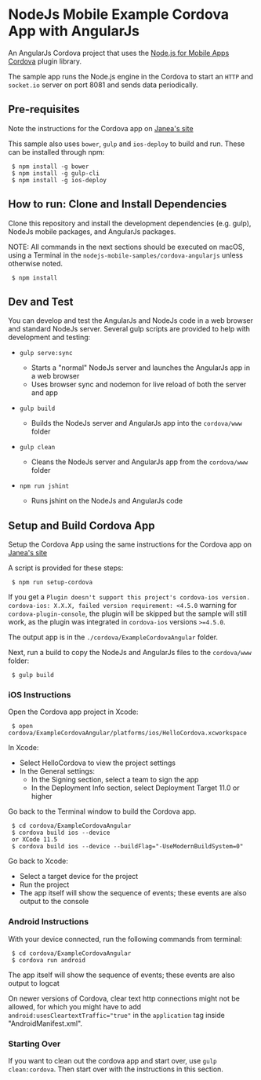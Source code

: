 # NodeJs Mobile Example Cordova App with AngularJs

An AngularJs Cordova project that uses the [Node.js for Mobile Apps Cordova](https://github.com/janeasystems/nodejs-mobile-cordova) plugin library.

The sample app runs the Node.js engine in the Cordova to start an `HTTP` and `socket.io` server on port 8081 and sends data periodically.

## Pre-requisites

Note the instructions for the Cordova app on [Janea's site](https://code.janeasystems.com/nodejs-mobile/getting-started-cordova)

This sample also uses `bower`, `gulp` and `ios-deploy` to build and run. These can be installed through npm:
 ```
  $ npm install -g bower
  $ npm install -g gulp-cli
  $ npm install -g ios-deploy
 ```

## How to run: Clone and Install Dependencies

Clone this repository and install the development dependencies (e.g. gulp), NodeJs mobile packages, and AngularJs packages.

NOTE: All commands in the next sections should be executed on macOS, using a Terminal in the `nodejs-mobile-samples/cordova-angularjs` unless otherwise noted.

```
 $ npm install
```

## Dev and Test

You can develop and test the AngularJs and NodeJs code in a web browser and standard NodeJs server.
Several gulp scripts are provided to help with development and testing:

- `gulp serve:sync`
    - Starts a "normal" NodeJs server and launches the AngularJs app in a web browser
    - Uses browser sync and nodemon for live reload of both the server and app

- `gulp build`
    - Builds the NodeJs server and AngularJs app into the `cordova/www` folder

- `gulp clean`
    - Cleans the NodeJs server and AngularJs app from the `cordova/www` folder

- `npm run jshint`
    - Runs jshint on the NodeJs and AngularJs code

## Setup and Build Cordova App

Setup the Cordova App using the same instructions for the Cordova app on [Janea's site](https://code.janeasystems.com/nodejs-mobile/getting-started-cordova)

A script is provided for these steps:

```
 $ npm run setup-cordova
```

If you get a `Plugin doesn't support this project's cordova-ios version. cordova-ios: X.X.X, failed version requirement: <4.5.0` warning for `cordova-plugin-console`, the plugin will be skipped but the sample will still work, as the plugin was integrated in `cordova-ios` versions `>=4.5.0`.

The output app is in the `./cordova/ExampleCordovaAngular` folder.

Next, run a build to copy the NodeJs and AngularJs files to the `cordova/www` folder:

```
 $ gulp build
```

### iOS Instructions

Open the Cordova app project in Xcode:

```
 $ open cordova/ExampleCordovaAngular/platforms/ios/HelloCordova.xcworkspace
```

In Xcode:

- Select HelloCordova to view the project settings
- In the General settings:
    - In the Signing section, select a team to sign the app
    - In the Deployment Info section, select Deployment Target 11.0 or higher

Go back to the Terminal window to build the Cordova app.

```
 $ cd cordova/ExampleCordovaAngular
 $ cordova build ios --device
 or XCode 11.5
 $ cordova build ios --device --buildFlag="-UseModernBuildSystem=0" 
```

Go back to Xcode:

- Select a target device for the project
- Run the project
- The app itself will show the sequence of events; these events are also output to the console

### Android Instructions

With your device connected, run the following commands from terminal:

```
 $ cd cordova/ExampleCordovaAngular
 $ cordova run android
```

The app itself will show the sequence of events; these events are also output to logcat

On newer versions of Cordova, clear text http connections might not be allowed, for which you might have to add `android:usesCleartextTraffic="true"` in the `application` tag inside "AndroidManifest.xml".

### Starting Over

If you want to clean out the cordova app and start over, use `gulp clean:cordova`.  Then start over with the instructions in this section.

